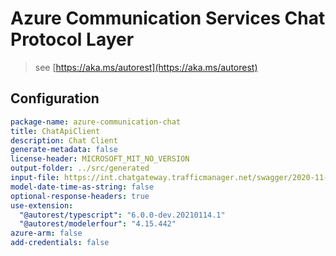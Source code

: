 # Azure Communication Services Chat Protocol Layer

> see [https://aka.ms/autorest](https://aka.ms/autorest)

## Configuration

```yaml
package-name: azure-communication-chat
title: ChatApiClient
description: Chat Client
generate-metadata: false
license-header: MICROSOFT_MIT_NO_VERSION
output-folder: ../src/generated
input-file: https://int.chatgateway.trafficmanager.net/swagger/2020-11-01-preview3/swagger.json
model-date-time-as-string: false
optional-response-headers: true
use-extension:
  "@autorest/typescript": "6.0.0-dev.20210114.1"
  "@autorest/modelerfour": "4.15.442"
azure-arm: false
add-credentials: false
```
